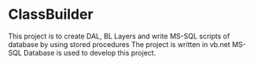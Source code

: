 # ClassBuilder
This project is to create DAL, BL Layers and write MS-SQL scripts of database by using stored procedures
The project is written in vb.net
MS-SQL Database is used to develop this project. 
